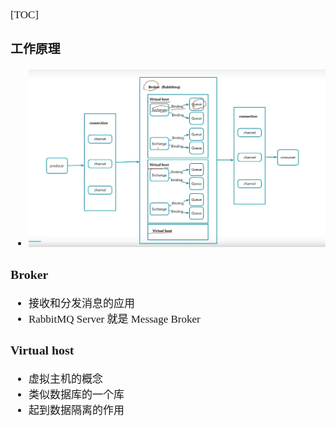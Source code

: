<span  style="font-family: Simsun,serif; font-size: 17px; ">

[TOC]

### 工作原理

- ![](./pic/工作原理.jpg)

### Broker

- 接收和分发消息的应用
- RabbitMQ Server 就是 Message Broker

### Virtual host

- 虚拟主机的概念
- 类似数据库的一个库
- 起到数据隔离的作用

</span> 
